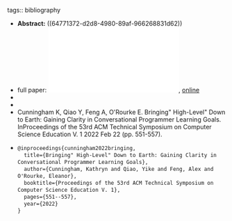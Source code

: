 tags:: bibliography

- **Abstract:** ((64771372-d2d8-4980-89af-966268831d62))
- full paper: ![local copy](../assets/bringing-high-level-to-earth-conversational-programming_1685525311167_0.pdf), [online](https://dl.acm.org/doi/pdf/10.1145/3478431.3499370)
-
-
- Cunningham K, Qiao Y, Feng A, O'Rourke E. Bringing" High-Level" Down to Earth: Gaining Clarity in Conversational Programmer Learning Goals. InProceedings of the 53rd ACM Technical Symposium on Computer Science Education V. 1 2022 Feb 22 (pp. 551-557).
- ```
  @inproceedings{cunningham2022bringing,
    title={Bringing" High-Level" Down to Earth: Gaining Clarity in Conversational Programmer Learning Goals},
    author={Cunningham, Kathryn and Qiao, Yike and Feng, Alex and O'Rourke, Eleanor},
    booktitle={Proceedings of the 53rd ACM Technical Symposium on Computer Science Education V. 1},
    pages={551--557},
    year={2022}
  }
  ```